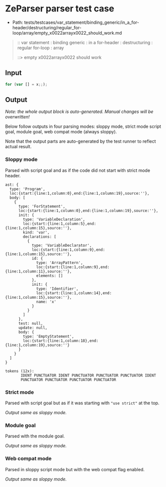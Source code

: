 # ZeParser parser test case

- Path: tests/testcases/var_statement/binding_generic/in_a_for-header/destructuring/regular_for-loop/array/empty_x0022arrayx0022_should_work.md

> :: var statement : binding generic : in a for-header : destructuring : regular for-loop : array
>
> ::> empty x0022arrayx0022 should work

## Input

`````js
for (var [] = x;;);
`````

## Output

_Note: the whole output block is auto-generated. Manual changes will be overwritten!_

Below follow outputs in four parsing modes: sloppy mode, strict mode script goal, module goal, web compat mode (always sloppy).

Note that the output parts are auto-generated by the test runner to reflect actual result.

### Sloppy mode

Parsed with script goal and as if the code did not start with strict mode header.

`````
ast: {
  type: 'Program',
  loc:{start:{line:1,column:0},end:{line:1,column:19},source:''},
  body: [
    {
      type: 'ForStatement',
      loc:{start:{line:1,column:0},end:{line:1,column:19},source:''},
      init: {
        type: 'VariableDeclaration',
        loc:{start:{line:1,column:5},end:{line:1,column:15},source:''},
        kind: 'var',
        declarations: [
          {
            type: 'VariableDeclarator',
            loc:{start:{line:1,column:9},end:{line:1,column:15},source:''},
            id: {
              type: 'ArrayPattern',
              loc:{start:{line:1,column:9},end:{line:1,column:11},source:''},
              elements: []
            },
            init: {
              type: 'Identifier',
              loc:{start:{line:1,column:14},end:{line:1,column:15},source:''},
              name: 'x'
            }
          }
        ]
      },
      test: null,
      update: null,
      body: {
        type: 'EmptyStatement',
        loc:{start:{line:1,column:18},end:{line:1,column:19},source:''}
      }
    }
  ]
}

tokens (12x):
       IDENT PUNCTUATOR IDENT PUNCTUATOR PUNCTUATOR PUNCTUATOR IDENT
       PUNCTUATOR PUNCTUATOR PUNCTUATOR PUNCTUATOR
`````

### Strict mode

Parsed with script goal but as if it was starting with `"use strict"` at the top.

_Output same as sloppy mode._

### Module goal

Parsed with the module goal.

_Output same as sloppy mode._

### Web compat mode

Parsed in sloppy script mode but with the web compat flag enabled.

_Output same as sloppy mode._
